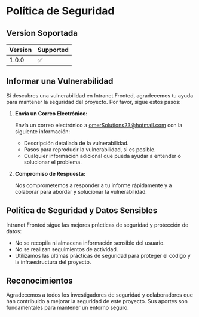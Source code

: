 # Política de Seguridad

## Version Soportada

| Version | Supported          |
|---------|--------------------|
| 1.0.0   | :white_check_mark: |

## Informar una Vulnerabilidad

Si descubres una vulnerabilidad en Intranet Fronted, agradecemos tu ayuda para mantener la seguridad del proyecto. Por
favor, sigue estos pasos:

1. **Envía un Correo Electrónico:**

   Envía un correo electrónico a omerSolutions23@hotmail.com con la siguiente información:

    - Descripción detallada de la vulnerabilidad.
    - Pasos para reproducir la vulnerabilidad, si es posible.
    - Cualquier información adicional que pueda ayudar a entender o solucionar el problema.

2. **Compromiso de Respuesta:**

   Nos comprometemos a responder a tu informe rápidamente y a colaborar para abordar y solucionar la vulnerabilidad.

## Política de Seguridad y Datos Sensibles

Intranet Fronted sigue las mejores prácticas de seguridad y protección de datos:

- No se recopila ni almacena información sensible del usuario.
- No se realizan seguimientos de actividad.
- Utilizamos las últimas prácticas de seguridad para proteger el código y la infraestructura del proyecto.

## Reconocimientos

Agradecemos a todos los investigadores de seguridad y colaboradores que han contribuido a mejorar la seguridad de este
proyecto. Sus aportes son fundamentales para mantener un entorno seguro.

